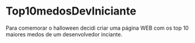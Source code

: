 # Top10medosDevIniciante
Para comemorar o halloween decidi criar uma página WEB com os top 10 maiores medos de um desenvolvedor inciante.
